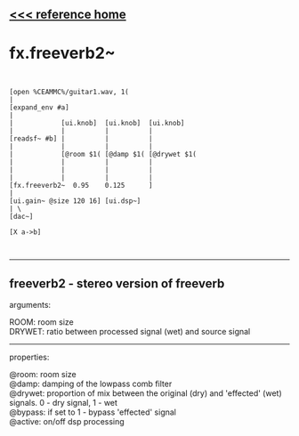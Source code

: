 [<<< reference home](ceammc_lib.md)
---

# fx.freeverb2~

```


[open %CEAMMC%/guitar1.wav, 1(
|
[expand_env #a]
|
|            [ui.knob]  [ui.knob]  [ui.knob]
|            |          |          |
[readsf~ #b] |          |          |
|            |          |          |
|            [@room $1( [@damp $1( [@drywet $1(
|            |          |          |
|            |          |          |
|            |          |          |
[fx.freeverb2~  0.95    0.125      ]
|
[ui.gain~ @size 120 16] [ui.dsp~]
| \
[dac~]

[X a->b]

            
```
---
freeverb2 - stereo version of freeverb
---
arguments:

ROOM: room size<br>
DRYWET: ratio between processed
            signal (wet) and source signal<br>

---
properties:

@room: room
            size<br>
@damp: damping of
            the lowpass comb filter<br>
@drywet: 
            proportion of mix between the original (dry) and &#39;effected&#39; (wet) signals. 0 - dry
            signal, 1 - wet<br>
@bypass: if set to 1 - bypass
            &#39;effected&#39; signal<br>
@active: on/off dsp
            processing<br>

